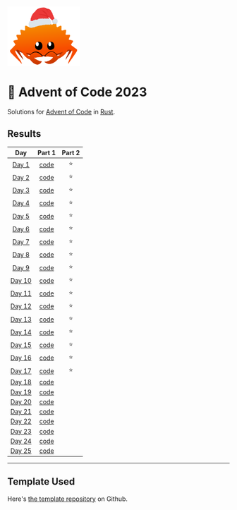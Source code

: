 <img src="./.assets/christmas_ferris.png" width="164">

# 🎄 Advent of Code 2023

Solutions for [Advent of Code](https://adventofcode.com/) in [Rust](https://www.rust-lang.org/).

## Results

| Day | Part 1 | Part 2 |
| :---: | :---: | :---: |
| [Day 1](https://adventofcode.com/2023/day/1) | [code](src/bin/01.rs) | ⭐ | ⭐ |
| [Day 2](https://adventofcode.com/2023/day/2) | [code](src/bin/02.rs) | ⭐ | ⭐ |
| [Day 3](https://adventofcode.com/2023/day/3) | [code](src/bin/03.rs) | ⭐ | ⭐ |
| [Day 4](https://adventofcode.com/2023/day/4) | [code](src/bin/04.rs) | ⭐ | ⭐ |
| [Day 5](https://adventofcode.com/2023/day/5) | [code](src/bin/05.rs) | ⭐ | ⭐ |
| [Day 6](https://adventofcode.com/2023/day/6) | [code](src/bin/06.rs) | ⭐ | ⭐ |
| [Day 7](https://adventofcode.com/2023/day/7) | [code](src/bin/07.rs) | ⭐ | ⭐ |
| [Day 8](https://adventofcode.com/2023/day/8) | [code](src/bin/08.rs) | ⭐ | ⭐ |
| [Day 9](https://adventofcode.com/2023/day/9) | [code](src/bin/09.rs) | ⭐ | ⭐ |
| [Day 10](https://adventofcode.com/2023/day/10) | [code](src/bin/10.rs) | ⭐ | ⭐ |
| [Day 11](https://adventofcode.com/2023/day/11) | [code](src/bin/11.rs) | ⭐ | ⭐ |
| [Day 12](https://adventofcode.com/2023/day/12) | [code](src/bin/12.rs) | ⭐ | ⭐ |
| [Day 13](https://adventofcode.com/2023/day/13) | [code](src/bin/13.rs) | ⭐ | ⭐ |
| [Day 14](https://adventofcode.com/2023/day/14) | [code](src/bin/14.rs) | ⭐ | ⭐ |
| [Day 15](https://adventofcode.com/2023/day/15) | [code](src/bin/15.rs) | ⭐ | ⭐ |
| [Day 16](https://adventofcode.com/2023/day/16) | [code](src/bin/16.rs) | ⭐ | ⭐ |
| [Day 17](https://adventofcode.com/2023/day/17) | [code](src/bin/17.rs) | ⭐ | ⭐ |
| [Day 18](https://adventofcode.com/2023/day/18) | [code](src/bin/18.rs) |  |  |
| [Day 19](https://adventofcode.com/2023/day/19) | [code](src/bin/19.rs) |  |  |
| [Day 20](https://adventofcode.com/2023/day/20) | [code](src/bin/20.rs) |  |  |
| [Day 21](https://adventofcode.com/2023/day/21) | [code](src/bin/21.rs) |  |  |
| [Day 22](https://adventofcode.com/2023/day/22) | [code](src/bin/22.rs) |  |  |
| [Day 23](https://adventofcode.com/2023/day/23) | [code](src/bin/23.rs) |  |  |
| [Day 24](https://adventofcode.com/2023/day/24) | [code](src/bin/24.rs) |  |  |
| [Day 25](https://adventofcode.com/2023/day/25) | [code](src/bin/25.rs) |  |  |

---

## Template Used

Here's [the template repository](https://github.com/fspoettel/advent-of-code-rust) on Github.
